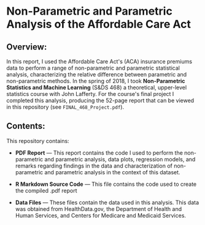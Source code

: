 # Non-Parametric and Parametric Analysis of the Affordable Care Act

## Overview:

In this report, I used the Affordable Care Act's (ACA) insurance premiums data to perform a range of non-parametric and parametric statistical analysis, characterizing the relative difference between parametric and non-parametric methods. In the spring of 2018, I took **Non-Parametric Statistics and Machine Learning** (S&DS 468) a theoretical, upper-level statistics course with John Lafferty. For the course's final project I completed this analysis, producing the 52-page report that can be viewed in this repository (see `FINAL_468_Project.pdf`).

## Contents:

This repository contains:

* **PDF Report** — This report contains the code I used to perform the non-parametric and parametric analysis, data plots, regression models, and remarks regarding findings in the data and characterization of non-parametric and parametric analysis in the context of this dataset.

* **R Markdown Source Code** — This file contains the code used to create the compiled .pdf report

* **Data Files** — These files contain the data used in this analysis. This data was obtained from HealthData.gov, the Department of Health and Human Services, and Centers for Medicare and Medicaid Services.
